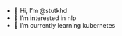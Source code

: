 - 👋 Hi, I’m @stutkhd
- 👀 I’m interested in nlp
- 🌱 I’m currently learning kubernetes

<!---
stutkhd/stutkhd is a ✨ special ✨ repository because its `README.md` (this file) appears on your GitHub profile.
You can click the Preview link to take a look at your changes.
--->

